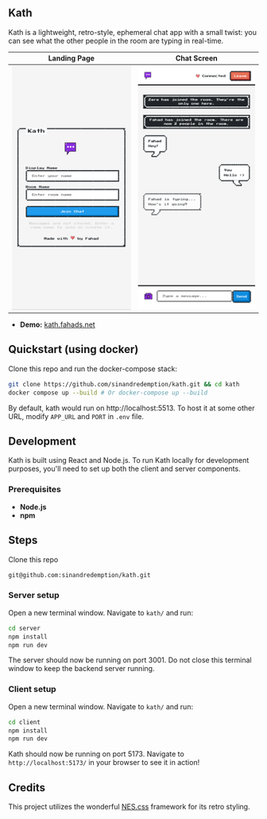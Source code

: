 Kath
-------
Kath is a lightweight, retro-style, ephemeral chat app with a small twist: you can see what the other people in the room are typing in real-time.

| Landing Page                                  | Chat Screen                            |
| --------------------------------------------- | ----------------------------------- |
| ![Landing Page](screenshots/landing-page.png) | ![Chat Screen](screenshots/chat-screen.png) |

- **Demo:** [kath.fahads.net](https://kath.fahads.net/)

Quickstart (using docker)
-------
Clone this repo and run the docker-compose stack:

```bash
git clone https://github.com/sinandredemption/kath.git && cd kath
docker compose up --build # Or docker-compose up --build
```

By default, kath would run on http://localhost:5513. To host it at some other URL, modify `APP_URL` and `PORT` in `.env` file.

Development
-------
Kath is built using React and Node.js. To run Kath locally for development purposes, you'll need to set up both the client and server components.

### Prerequisites
*   **Node.js**
*   **npm**

## Steps

Clone this repo
```bash
git@github.com:sinandredemption/kath.git
```

### Server setup
Open a new terminal window. Navigate to `kath/` and run:
```bash
cd server
npm install
npm run dev
```
The server should now be running on port 3001. Do not close this terminal window to keep the backend server running.

### Client setup
Open a new terminal window. Navigate to `kath/` and run:
```bash
cd client
npm install
npm run dev
```
Kath should now be running on port 5173. Navigate to `http://localhost:5173/` in your browser to see it in action!

Credits
-------
This project utilizes the wonderful [NES.css](https://nostalgic-css.github.io/NES.css/) framework for its retro styling.
